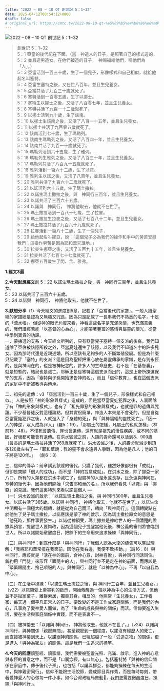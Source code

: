 ```yaml
---
title: "2022 – 08 – 10 QT 創世記 5：1~32"
date: 2025-04-12T00:54:12+0800
draft: false
# original_url: https://cmtc.tw/2022-08-10-qt-%e5%89%b5%e4%b8%96%e8%a8%98-5%ef%bc%9a132
---
```


![2022 – 08 – 10 QT 創世記 5：1\~32](/images/qt.jpg  "2022 – 08 – 10 QT 創世記 5：1\~32")

> 創世記 5：1\~32  
> 5：1 亞當的後代記在下面。（當　神造人的日子，是照著自己的樣式造的，  
> 5：2 並且造男造女。在他們被造的日子，　神賜福給他們，稱他們為「人」。）  
> 5：3 亞當活到一百三十歲，生了一個兒子，形像樣式和自己相似，就給他起名叫塞特。  
> 5：4 亞當生塞特之後，又在世八百年，並且生兒養女。  
> 5：5 亞當共活了九百三十歲就死了。  
> 5：6 塞特活到一百零五歲，生了以挪士。  
> 5：7 塞特生以挪士之後，又活了八百零七年，並且生兒養女。  
> 5：8 塞特共活了九百一十二歲就死了。  
> 5：9 以挪士活到九十歲，生了該南。  
> 5：10 以挪士生該南之後，又活了八百一十五年，並且生兒養女。  
> 5：11 以挪士共活了九百零五歲就死了。  
> 5：12 該南活到七十歲，生了瑪勒列。  
> 5：13 該南生瑪勒列之後，又活了八百四十年，並且生兒養女。  
> 5：14 該南共活了九百一十歲就死了。  
> 5：15 瑪勒列活到六十五歲，生了雅列。  
> 5：16 瑪勒列生雅列之後，又活了八百三十年，並且生兒養女。  
> 5：17 瑪勒列共活了八百九十五歲就死了。  
> 5：18 雅列活到一百六十二歲，生了以諾。  
> 5：19 雅列生以諾之後，又活了八百年，並且生兒養女。  
> 5：20 雅列共活了九百六十二歲就死了。  
> 5：21 以諾活到六十五歲，生了瑪土撒拉。  
> 5：22 以諾生瑪土撒拉之後，與　神同行三百年，並且生兒養女。  
> 5：23 以諾共活了三百六十五歲。  
> 5：24 以諾與　神同行，　神將他取去，他就不在世了。  
> 5：25 瑪土撒拉活到一百八十七歲，生了拉麥。  
> 5：26 瑪土撒拉生拉麥之後，又活了七百八十二年，並且生兒養女。  
> 5：27 瑪土撒拉共活了九百六十九歲就死了。  
> 5：28 拉麥活到一百八十二歲，生了一個兒子，  
> 5：29 給他起名叫挪亞，說：「這個兒子必為我們的操作和手中的勞苦安慰我們；這操作勞苦是因為耶和華咒詛地。」  
> 5：30 拉麥生挪亞之後，又活了五百九十五年，並且生兒養女。  
> 5：31 拉麥共活了七百七十七歲就死了。  
> 5：32 挪亞五百歲生了閃、含、雅弗。

**1.經文3遍**

**2.今天默想經文**創 5：22 以諾生瑪土撒拉之後，與　神同行三百年，並且生兒養女。  
5：23 以諾共活了三百六十五歲。  
5：24 以諾與　神同行，　神將他取去，他就不在世了。

**3.默想分享**（1）今天經文的進度創5章，記載了「亞當後代的家譜」。一般人讀聖經的家譜總是認為又無趣又冗長，因為只是記載了一長串我們不熟悉的名字，十足的「流水帳」。但從神的眼光角度來看，神看這些名字是充滿感情，也充滿意義的，我們讀經若能「以基督的心為心」，才能帶著豐富的感情與屬靈的眼光，從當中學到寶貴的功課。  
一、蒙揀選的支系：今天經文所列的，只有亞當兒子塞特一個支派的後裔。我們知道除了亞伯被該隱所殺之外，亞當夏娃還生了該隱，以及我們不知道名字的許多兒女。因為那時代還是近親通婚，所以應該有足夠多的人不斷繁殖發展。但是為什麼只記載了「塞特」的支派？這是因為聖經把重心放在屬靈傳承的家譜，是存到永恆的，是與神同在的，也是被神紀念的。許多人的生命歷史，若不是「在基督裏」，就是短暫的，結局也是滅亡。耶穌正是從塞特這個支派而出的，這是上帝所揀選保守的支系，因為「塞特與子孫開始求告神的名」，而且「信仰教育」，也在這個支派的家庭中不斷被教導與傳承。

二、祖先的遺傳：v3「亞當活到一百三十歲，生了一個兒子，形像樣式和自己相似。」人是按照「神的形象與樣式」造成的，但是當亞當夏娃犯罪之後，人裏面除了有「神的形象與樣式」，也有了「祖先罪惡的形象與樣式」，也就是罪的遺傳與咒詛。不少基督徒反對這種論點，但其實很簡單，神造人本來是不會死的，但是自從亞當夏娃犯罪之後，人就進入了「身體的死」，與「與神隔絕的靈性死亡」。「因一人的悖逆，眾人成為罪人」（羅5：19），「那屬土的怎樣，凡屬土的也就怎樣」（林前15：48）。不僅死會遺傳、罪也會遺傳，還有就是祖先的慢性疾病、或不同的基因，好壞都可能會有遺傳。在洪水毀滅之前，人類的壽命還可以活到8、900歲（最長的是瑪土撒拉共活了969歲就死了）。洪水毀滅之後，人的壽命就減少到頂多120歲左右了—「耶和華說：我的靈不會永遠與人爭戰，因為他是凡人；他的日子將是120年。」 （創6：3）

三、信仰的傳承：前章講到該隱的後代，只講了幾代，雖然好像都很有「成就」，但卻是突顯「個人的成功」，而不是「神的旨意成就」。在洪水之後，除了挪亞一家八口，所有的人類都在洪水中滅亡了，但屬神的人是永遠長存，且永遠與神同在。塞特的後代中，因為他們開始「求告耶和華的名」，所以我們看見「以諾」與「挪亞」的見證。我們這裏特別來看以諾這個人 —  
（一）洪水毀滅的啟示：「以諾生瑪土撒拉之後，與 神同行300年，並且生兒養女。以諾共活了365歲。以諾與 神同行， 神將他取去，他就不在世了。」以諾生命中明顯有一個極大的翻轉，就是從為自己而活，轉向「與神同行」。這個轉變點在於他生了兒子瑪土撒拉。以諾應該是蒙了神的啟示，因為瑪土撒拉原文的意思是「他死時，那件事要發生。」以諾從神領受，瑪土撒拉是神給世人的一個清楚的證據與預言，提醒世人要悔改，因為這個兒子提醒當他死後，神公義的審判將會臨到世人。所以以諾開始儆醒度日，把餘下的生命用來追求操練「與神同行」。

（二）與神同行：到底什麼是「與神同行」？我個人認為大衛的禱告可以嘗試理解：「我將耶和華常擺在我面前，因他在我右邊，我便不致搖動。」（詩16：8）與神同行，應該就是「活在神的面前，合神心意，討神喜悅」，與神同行同活同住。新約用「門徒」來形容「跟隨主的人」，與神同行並不是走在神的前面，而應該是「緊緊跟隨主、捨己順服的人」。與神同行，就是「以神為中心」，不再「以自我為中心」。

（三）在生活中操練：「以諾生瑪土撒拉之後，與 神同行三百年，並且生兒養女。」（v22）以諾領受上帝審判的啟示，開始儆醒過一個以神為中心的生活方式，但他並不是拋家棄子，離群索居，獨善其身。相反的，他照常「生兒養女」，工作養家，每天過一個平凡正常人的日子。要改變的不是工作或家庭關係，而是我們的內心，凡事為了愛神愛人而做，為了「生命的成長與神的關係」而活。信仰要進入生活，要在生活與家庭關係中實踐，而不是表裏不一。

（四）被神接去：「以諾與 神同行， 神將他取去，他就不在世了。」（v24）以諾與神同行，與神關係「親密無間」，甚至親密到一個程度，以諾沒有經歷人的死亡，而直接被神接到天上。以諾跟神的關係，已經超越了一般「受造之物」的關係，更是進入「與神為密友」的關係，這是我們一生追求的標竿。

**4.今天的回應**讀聖經、讀家譜，我們需要被聖靈光照、充滿、啟示，進入神的心意與永恆的旨意之中，而不是「口裏念經，有口無心」。包括塞特將「與神的信仰關係在家庭中，傳予後代子孫」，也包括「以諾與挪亞，都能夠操練在每天的生活中，與神親密同行」。信仰不能跟生活脫節，變成節目與作秀，而是每時每刻，帶著愛神愛人的心做每一件小事。如今台灣政經局勢動𣿴，我們更需要儆醒度日，操練「與神同行」。